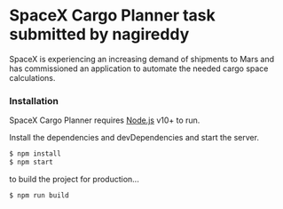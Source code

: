 # SpaceX Cargo Planner task submitted by nagireddy
SpaceX is experiencing an increasing demand of shipments to Mars and has commissioned an application to automate the needed cargo space calculations.

### Installation

SpaceX Cargo Planner requires [Node.js](https://nodejs.org/) v10+ to run.

Install the dependencies and devDependencies and start the server.

```sh
$ npm install
$ npm start
```

to build the project for production...

```sh
$ npm run build
```
